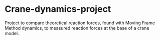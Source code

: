 # Crane-dynamics-project
Project to compare theoretical reaction forces, found with Moving Frame Method dynamics, to measured reaction forces at the base of a crane model. 
